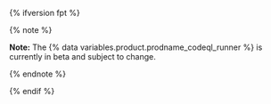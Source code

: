 {% ifversion fpt %}

{% note %}

**Note:** The {% data variables.product.prodname_codeql_runner %} is currently in beta and subject to change.

{% endnote %}

{% endif %}
